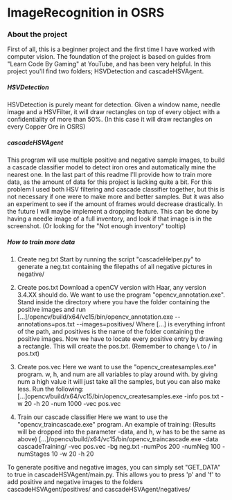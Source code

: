 # ImageRecognition in OSRS

### About the project
First of all, this is a beginner project and the first time I have worked with computer vision. The foundation of the project is based on guides from "Learn Code By Gaming" at YouTube, and has been very helpful. In this project you'll find two folders; HSVDetection and cascadeHSVAgent. 

##### HSVDetection
HSVDetection is purely meant for detection. Given a window name, needle image and a HSVFilter, it will draw rectangles on top of every object with a confidentiality of more than 50%. (In this case it will draw rectangles on every Copper Ore in OSRS)

##### cascadeHSVAgent
This program will use multiple positive and negative sample images, to build a cascade classifier model to detect iron ores and automatically mine the nearest one. In the last part of this readme I'll provide how to train more data, as the amount of data for this project is lacking quite a bit. 
For this problem I used both HSV filtering and cascade classifier together, but this is not necessary if one were to make more and better samples. But it was also an experiment to see if the amount of frames would decrease drastically. In the future I will maybe implement a dropping feature. This can be done by having a needle image of a full inventory, and look if that image is in the screenshot. (Or looking for the "Not enough inventory" tooltip)

##### How to train more data
1) Create neg.txt
Start by running the script "cascadeHelper.py" to generate a neg.txt containing the filepaths of all
negative pictures in negative/

2) Create pos.txt
Download a openCV version with Haar, any version 3.4.XX should do. We want to use the 
program "opencv_annotation.exe". Stand inside the directory where you have the folder containing the positive
images and run [...]/opencv/build/x64/vc15/bin/opencv_annotation.exe --annotations=pos.txt --images=positives/
Where [...] is everything infront of the path, and positives is the name of the folder containing the positive images.
Now we have to locate every positive entry by drawing a rectangle. This will create the pos.txt. (Remember to change \ to / in pos.txt)

3) Create pos.vec
Here we want to use the "opencv_createsamples.exe" program. w, h, and num are all variables to play around with. 
by giving num a high value it will just take all the samples, but you can also make less. Run the following:
[...]opencv/build/x64/vc15/bin/opencv_createsamples.exe -info pos.txt -w 20 -h 20 -num 1000 -vec pos.vec

4) Train our cascade classifier
Here we want to use the "opencv_traincascade.exe" program. An example of training: (Results will be dropped into the parameter -data, and h, w has to be the same as above)
[...]/opencv/build/x64/vc15/bin/opencv_traincascade.exe -data cascadeTraining/ -vec pos.vec -bg neg.txt -numPos 200 -numNeg 100 -numStages 10 -w 20 -h 20

To generate positive and negative images, you can simply set "GET_DATA" to true in cascadeHSVAgent/main.py. This allows you to press 'p' and 'f' to add positive and negative images to the folders cascadeHSVAgent/positives/ and cascadeHSVAgent/negatives/
